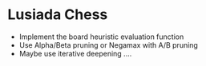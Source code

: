 # Lusiada Chess

- Implement the board heuristic evaluation function
- Use Alpha/Beta pruning or Negamax with A/B pruning
- Maybe use iterative deepening ....

